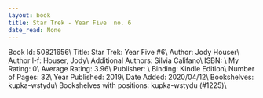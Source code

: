 ```yaml
---
layout: book
title: Star Trek - Year Five  no. 6
date_read: None
---
```


Book Id: 50821656\ 
Title: Star Trek: Year Five #6\ 
Author: Jody Houser\ 
Author l-f: Houser, Jody\ 
Additional Authors: Silvia Califano\ 
ISBN: \ 
My Rating: 0\ 
Average Rating: 3.96\ 
Publisher: \ 
Binding: Kindle Edition\ 
Number of Pages: 32\ 
Year Published: 2019\ 
Date Added: 2020/04/12\ 
Bookshelves: kupka-wstydu\ 
Bookshelves with positions: kupka-wstydu (#1225)\ 

